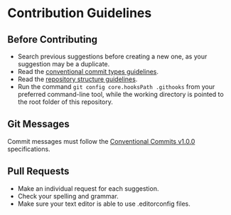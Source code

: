 # Contribution Guidelines

## **Before Contributing**

- Search previous suggestions before creating a new one, as your suggestion may be a duplicate.
- Read the [conventional commit types guidelines](/.docs/conventional.types.md).
- Read the [repository structure guidelines](/.docs/repository.structure.md).
- Run the command ```git config core.hooksPath .githooks``` from your preferred command-line tool, while the working directory is pointed to the root folder of this repository.

## **Git Messages**

Commit messages must follow the [Conventional Commits v1.0.0](https://www.conventionalcommits.org/en/v1.0.0/) specifications.

## **Pull Requests**

- Make an individual request for each suggestion.
- Check your spelling and grammar.
- Make sure your text editor is able to use .editorconfig files.
